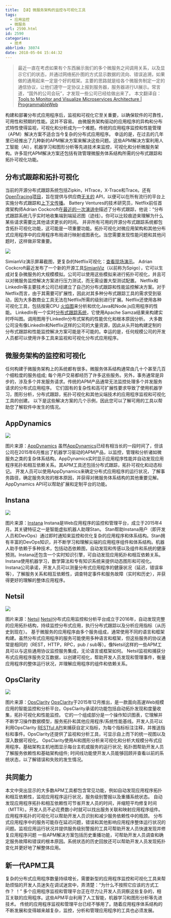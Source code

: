 ```yaml
---
title: 【译】微服务架构的监控与可视化工具
tags:
  - 应用监控
  - 微服务
url: 2590.html
id: 2590
categories:
  - 技术
abbrlink: 38074
date: 2018-05-04 15:44:32
---
```


> 最近一直在考虑如果有个东西展示我们的多个微服务之间调用关系，以及显示它们的状态，并通过网络拓扑图的方式显示数据的流向、错误追溯，如果做的通用起来一定是个好的框架。主要的思路就是给各个微服务制定一定的通信协议，让他们遵守一定协议上报到服务器，服务器进行UI展示。常言道，“国外的公司会玩”，才发现一些公司已经给做出来了。 本文翻译自：[Tools to Monitor and Visualize Microservices Architecture | ProgrammableWeb](https://www.programmableweb.com/news/tools-to-monitor-and-visualize-microservices-architecture/analysis/2016/12/14)

构建和部署分布式应用程序后，监视和可视化它至关重要，以确保软件的可靠性，可用性和预期的性能。这并不容易。 由微服务架构驱动的应用程序的异构和分布式特性使得监视，可视化和分析成为一个难题。传统的应用程序监控和性能管理（APM）解决方案不适合当今复杂的分布式应用程序。 幸运的是，在过去的几年里已经推出了几种新的APM解决方案来解决这些问题。这些APM解决方案利用人工智能（AI），机器学习和图形分析等先进技术来监控，可视化和分析微服务架构。许多现代APM解决方案还包括有效管理微服务体系结构所需的分布式跟踪和拓扑可视化功能。

分布式跟踪和拓扑可视化
-----------

当前的开源分布式跟踪系统包括Zipkin，HTrace，X-Trace和Trace。还有[OpenTracing项目](http://opentracing.io/)，旨在提供与供应商[无关的](https://docs.oracle.com/cd/E13222_01/wls/docs100/programming/context.html) API，以便可以在所有流行的平台上实施分布式跟踪和[上下文传播](https://docs.oracle.com/cd/E13222_01/wls/docs100/programming/context.html)。 Battery Ventures的技术研究员，Netflix前任首席架构师Adrian Cockcroft在[最近的一次演讲中](http://www.slideshare.net/adriancockcroft/microservices-application-tracing-standards-and-simulators-adrians-at-oscon)描述了分布式跟踪，他说：“分布式跟踪系统几乎实时地收集端到端延迟图（迹线）。你可以比较痕迹来理解为什么某些请求需要比其他请求更长的时间。 并非所有可用的开源分布式跟踪系统都包含拓扑可视化功能，这可能是一项重要功能。拓扑可视化对微应用架构和其他分布式应用程序中的应用程序布局进行映射或图表化。当您需要发现性能问题和其他问题时，这样做非常重要。

![](http://wangbaiyuan.cn/wp-content/uploads/2018/05/20180504154312115.jpg)

SimianViz演示屏幕截图，更复杂的Netflix可视化：[查看现场演示](http://simianviz.surge.sh/netflix)。 Adrian Cockcroft最近发布了一个新的开源工具[SimianViz](https://github.com/adrianco/spigo)（以前称为Spigo），它可以生成对复杂微服务的大规模模拟。公司可以使用这些模拟来进行拓扑可视化，并且可以对微服务监控解决方案进行压力测试，而无需设置大型测试配置。 Netflix和LinkedIn等主要技术公司已经建立了自己的分布式跟踪和性能监控解决方案。对于Netflix而言，由于其需要可扩展性，因此对其多种分布式跟踪工具的需求受到驱动，因为大多数商业工具无法在Netflix所需的级别进行扩展。Netflix还使用各种可视化工具，包括按需CPU [火焰图](http://techblog.netflix.com/2016/04/saving-13-million-computational-minutes.html)来分析和优化Java和Node.js应用程序的性能。 LinkedIn有一个实时[分布式跟踪系统](https://engineering.linkedin.com/distributed-service-call-graph/real-time-distributed-tracing-website-performance-and-efficiency)，它使用Apache Samza结果来构建实时呼叫图。调用图用于LinkedIn分布式架构的性能优化和根本原因分析。 大多数公司没有像LinkedIn和Netflix这样的公司的大量资源，因此从头开始构建定制的分布式跟踪和性能监控解决方案可能是不可能的。幸运的是，任何规模公司的开发人员都可以使用许多工具来监视和可视化分布式应用程序。

微服务架构的监控和可视化
------------

任何构建于微服务架构上的系统都有很多。微服务体系结构通常由几十个甚至几百个细粒度的服务组成; 每个用户交易都经历了许多这些服务。另外，事务通常是异步的，涉及多个并发服务请求。传统的APM产品通常无法监控处理多个并发服务请求的分布式应用程序。 它们固有的复杂性和高可扩展性要求导致了使用机器学习，图形分析，分布式跟踪，拓扑可视化和其他尖端技术的应用程序监视和可视化工具的创建。 以下是这些解决方案的几个示例，因此您可以了解可用的工具以帮助您了解软件中发生的情况。

AppDynamics
-----------

![](http://wangbaiyuan.cn/wp-content/uploads/2018/05/20180504154315215.png)

图片来源：[AppDynamics](https://www.appdynamics.com/product/application-performance-management/) 虽然[AppDynamics](https://www.appdynamics.com/product/application-performance-management/)已经有相当长的一段时间了，但该公司在2015年6月推出了机器学习驱动的APM产品，以监控，管理和分析诸如微服务之类的复杂体系结构。AppDynamics实时显示应用程序性能并自动发现应用程序拓扑和相互依赖关系。其APM工具还包括分布式跟踪，拓扑可视化和动态标记。 开发人员可以使用AppDynamics来确定分布式应用程序的运行状况，了解事务路径，确定服务失败的根本原因，并获得对微服务体系结构的其他重要见解。AppDynamics API可以帮助扩展和定制平台的功能。

Instana
-------

![](http://wangbaiyuan.cn/wp-content/uploads/2018/05/20180504154434319.png)

图片来源：[Instana](https://www.instana.com/) Instana是Web应用程序的监控和管理平台，成立于2015年4月。其关键特征之一是智能虚拟机器人助理Stan。 Stan帮助Instana用户（即开发人员和DevOps）通过即时通知来监控和优化复杂的应用程序和体系结构。Stan拥有丰富的DevOps知识，并不断学习和理解尖端的应用程序组件和体系结构。机器人助手依赖于多种技术，包括动态依赖图，自动发现和传感以及组件和系统的健康预测。Instana还包含一个实时知识引擎，可自动发现应用拓扑和相互依赖关系。 Instana使用机器学习，数学算法和专有知识系统来提供动态图形和可视化。Instana公司承诺，开发人员可以测量分布式应用程序的健康状况（延迟，错误率等），了解服务关系和相互依赖性，调查特定事件和服务故障（实时和历史），并获得更好的理解的整体应用程序。

Netsil
------

![](http://wangbaiyuan.cn/wp-content/uploads/2018/05/20180504154436413.png)

图片来源：[Netsil](http://netsil.com/product/) [Netsil](http://netsil.com/product/)分布式应用监控和分析平台成立于2016年，自动发现完整的应用拓扑结构，持续监控分布式应用，执行分布式跟踪以及分析应用指标（从历史到现在）。 基于微服务的应用程序由多个服务组成，通常使用不同的语言和框架构建。虽然分布式应用程序的服务可能使用多种语言和框架，但这些服务的协议通常是相同的（REST，HTTP，RPC，pub / sub等）。像Netsil这样的一些APM工具可以与这些通用协议监控服务集成，无论语言或框架如何。 Netsil监视和捕获分布式应用程序服务交互数据，以创建可视化，帮助开发人员发现和管理事件，衡量应用程序的整体运行状况，并理解应用程序的组件和依赖关系。

OpsClarity
----------

![](http://wangbaiyuan.cn/wp-content/uploads/2018/05/20180504154440513.jpg)

图片来源：[OpsClarity](https://www.opsclarity.com/) [OpsClarity](https://www.opsclarity.com/)于2015年12月推出，是一款面向高速Web规模应用的智能监控和分析平台。OpsClarity承诺的功能包括自动拓扑发现和度量收集，拓扑可视化和性能监控。 它的一个组成部分是一个操作知识图表，它理解并不断学习操作数据模型，服务拓扑和其他应用程序/系统性能基线。开发人员可以利用OpsClarity [RESTful API](https://support.opsclarity.com/hc/en-us/articles/213700557-Custom-metrics-API)来捕获自定义指标，为每个指标标注注释，并推送指标和事件。OpsClarity还提供了监视和分析工具，可显示自上而下的统一视图以及深入数据可视化。 OpsClarity使用AI和图形分析来可视化和分析大规模分布式应用程序。基础架构主机地图显示每台主机或服务的运行状况; 拓扑图帮助开发人员了解服务依赖性和基础架构组件; 时间线功能使开发人员能够回顾并查看以前的系统状态，以了解错误和失败的发生情况。

共同能力
----

本文中突出显示的大多数APM工具都包含常见功能，例如自动发现应用程序拓扑和相互依赖性，监视应用程序运行状况，服务级别警报以及重播系统状态。 自动发现应用程序拓扑和相互依赖性可节省开发人员的时间，并缩短平均修复时间（MTTR）。开发人员不必花费数小时就可以找出服务关联和映射应用程序组件。应用程序拓扑的可视化可以帮助开发人员识别和减少服务依赖性中的瓶颈。 分布式应用程序中的服务可能存在延迟问题，错误和其他影响应用程序整体运行状况的问题。监视应用运行状况并提供服务级别警报的工具可帮助开发人员快速发现并修复应用程序问题 一些APM解决方案包括历史重播功能，可帮助开发人员调查和确定服务故障和错误的根本原因。系统状态的历史回放还可以帮助开发人员发现拓扑变化并更好地了解整体应用。

新一代APM工具
--------

复杂的分布式应用程序数量持续增长，需要新型的应用程序监控和可视化工具来帮助烦恼的开发人员迷失在调试迷宫中，弄清楚：“为什么不按照它应该的方式工作？ ！” 多个应用程序监视和管理平台正在尽力让开发人员洞察这些复杂的，相互关联的应用程序。这些APM平台利用了人工智能，机器学习和图形分析等先进技术。 传统的应用程序监视和管理平台已经不够用了。随着应用程序体系结构的不断发展和变得越来越复杂，监控，分析和管理应用程序的工具也必须发展。